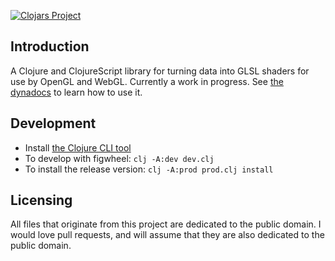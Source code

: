 [![Clojars Project](https://img.shields.io/clojars/v/iglu.svg)](https://clojars.org/iglu)

## Introduction

A Clojure and ClojureScript library for turning data into GLSL shaders for use by OpenGL and WebGL. Currently a work in progress. See [the dynadocs](https://oakes.github.io/iglu/) to learn how to use it.

## Development

* Install [the Clojure CLI tool](https://clojure.org/guides/getting_started#_clojure_installer_and_cli_tools)
* To develop with figwheel: `clj -A:dev dev.clj`
* To install the release version: `clj -A:prod prod.clj install`

## Licensing

All files that originate from this project are dedicated to the public domain. I would love pull requests, and will assume that they are also dedicated to the public domain.
